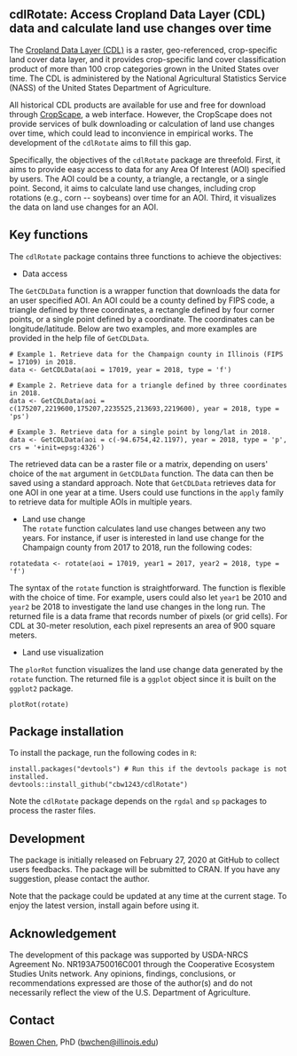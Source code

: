 ## cdlRotate: Access Cropland Data Layer (CDL) data and calculate land use changes over time

The [Cropland Data Layer (CDL)](https://www.nass.usda.gov/Research_and_Science/Cropland/sarsfaqs2.php) is a raster, geo-referenced, crop-specific land cover data layer, and it provides crop-specific land cover classification product of more than 100 crop categories grown in the United States over time. The CDL is administered by the National Agricultural Statistics Service (NASS) of the United States Department of Agriculture. 

All historical CDL products are available for use and free for download through [CropScape](https://nassgeodata.gmu.edu/CropScape/), a web interface. However, the CropScape does not provide services of bulk downloading or calculation of land use changes over time, which could lead to inconvience in empirical works. The development of the `cdlRotate` aims to fill this gap. 

Specifically, the objectives of the `cdlRotate` package are threefold. First, it aims to provide easy access to data for any Area Of Interest (AOI) specified by users. The AOI could be a county, a triangle, a rectangle, or a single point. Second, it aims to calculate land use changes, including crop rotations (e.g., corn -- soybeans) over time for an AOI. Third, it visualizes the data on land use changes for an AOI. 

## Key functions   
The `cdlRotate` package contains three functions to achieve the objectives: 

- Data access    

The `GetCDLData` function is a wrapper function that downloads the data for an user specified AOI. An AOI could be a county defined by FIPS code, a triangle defined by three coordinates, a rectangle defined by four corner points, or a single point defined by a coordinate. The coordinates can be longitude/latitude. Below are two examples, and more examples are provided in the help file of `GetCDLData`.    
```
# Example 1. Retrieve data for the Champaign county in Illinois (FIPS = 17109) in 2018.
data <- GetCDLData(aoi = 17019, year = 2018, type = 'f')

# Example 2. Retrieve data for a triangle defined by three coordinates in 2018.
data <- GetCDLData(aoi = c(175207,2219600,175207,2235525,213693,2219600), year = 2018, type = 'ps')

# Example 3. Retrieve data for a single point by long/lat in 2018.
data <- GetCDLData(aoi = c(-94.6754,42.1197), year = 2018, type = 'p', crs = '+init=epsg:4326')
```
The retrieved data can be a raster file or a matrix, depending on users' choice of the `mat` argument in `GetCDLData` function. The data can then be saved using a standard approach. Note that `GetCDLData` retrieves data for one AOI in one year at a time. Users could use functions in the `apply` family to retrieve data for multiple AOIs in multiple years.   

- Land use change   
The `rotate` function calculates land use changes between any two years. For instance, if user is interested in land use change for the Champaign county from 2017 to 2018, run the following codes: 
```
rotatedata <- rotate(aoi = 17019, year1 = 2017, year2 = 2018, type = 'f')
```
The syntax of the `rotate` function is straightforward. The function is flexible with the choice of time. For example, users could also let `year1` be 2010 and `year2` be 2018 to investigate the land use changes in the long run. The returned file is a data frame that records number of pixels (or grid cells). For CDL at 30-meter resolution, each pixel represents an area of 900 square meters.   

- Land use visualization   

The `plorRot` function visualizes the land use change data generated by the `rotate` function. The returned file is a `ggplot` object since it is built on the `ggplot2` package.    
```
plotRot(rotate) 
```

## Package installation   
To install the package, run the following codes in `R`:
```
install.packages("devtools") # Run this if the devtools package is not installed.     
devtools::install_github("cbw1243/cdlRotate")  
```
Note the `cdlRotate` package depends on the `rgdal` and `sp` packages to process the raster files. 

## Development   
The package is initially released on February 27, 2020 at GitHub to collect users feedbacks. The package will be submitted to CRAN. If you have any suggestion, please contact the author.

Note that the package could be updated at any time at the current stage. To enjoy the latest version, install again before using it.

## Acknowledgement      
The development of this package was supported by USDA-NRCS Agreement No. NR193A750016C001 through the Cooperative Ecosystem Studies Units network. Any opinions, findings, conclusions, or recommendations expressed are those of the author(s) and do not necessarily reflect the view of the U.S. Department of Agriculture. 

## Contact   
[Bowen Chen](https://sites.google.com/view/bwchen), PhD (bwchen@illinois.edu)

